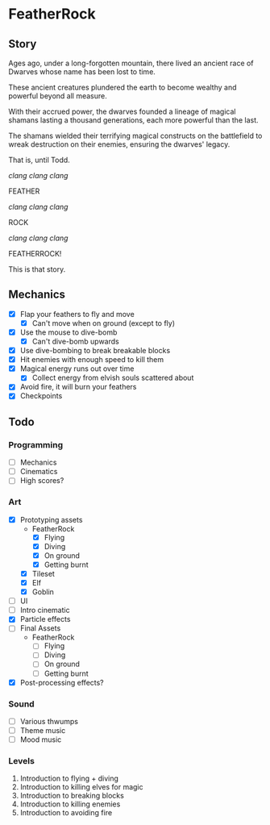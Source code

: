 # FeatherRock

## Story

Ages ago, under a long-forgotten mountain, there lived an ancient race of Dwarves whose name has been lost to time.

These ancient creatures plundered the earth to become wealthy and powerful beyond all measure.

With their accrued power, the dwarves founded a lineage of magical shamans lasting a thousand generations, each more powerful than the last.

The shamans wielded their terrifying magical constructs on the battlefield to wreak destruction on their enemies, ensuring the dwarves' legacy.

That is, until Todd.

*clang* *clang* *clang*

FEATHER

*clang* *clang* *clang*

ROCK

*clang* *clang* *clang*

FEATHERROCK!

This is that story.

## Mechanics

- [x] Flap your feathers to fly and move
    + [x] Can't move when on ground (except to fly)
- [x] Use the mouse to dive-bomb
    + [x] Can't dive-bomb upwards
- [x] Use dive-bombing to break breakable blocks
- [x] Hit enemies with enough speed to kill them
- [x] Magical energy runs out over time
    + [x] Collect energy from elvish souls scattered about
- [x] Avoid fire, it will burn your feathers
- [x] Checkpoints

## Todo

### Programming

- [ ] Mechanics
- [ ] Cinematics
- [ ] High scores?

### Art

- [x] Prototyping assets
    + FeatherRock
        * [x] Flying
        * [x] Diving
        * [x] On ground
        * [x] Getting burnt
    + [x] Tileset
    + [x] Elf
    + [x] Goblin
- [ ] UI
- [ ] Intro cinematic
- [x] Particle effects
- [ ] Final Assets
    + FeatherRock
        * [ ] Flying
        * [ ] Diving
        * [ ] On ground
        * [ ] Getting burnt
- [x] Post-processing effects?

### Sound

- [ ] Various thwumps
- [ ] Theme music
- [ ] Mood music

### Levels

1. Introduction to flying + diving
2. Introduction to killing elves for magic
3. Introduction to breaking blocks
4. Introduction to killing enemies
5. Introduction to avoiding fire